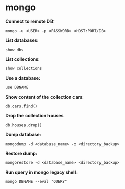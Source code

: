 # mongo

**Connect to remote DB:**
```
mongo -u <USER> -p <PASSWORD> <HOST:PORT/DB>
```

**List databases:**
```
show dbs
```

**List collections**:
```
show collections
```

**Use a database:**
```
use DBNAME
```

**Show content of the collection cars**:
```
db.cars.find()
```

**Drop the collection houses**
```
db.houses.drop()
```

**Dump database:**
```
mongodump -d <database_name> -o <directory_backup>
```

**Restore dump:**
```
mongorestore -d <database_name> <directory_backup>
```

**Run query in mongo legacy shell:**
```
mongo DBNAME --eval "QUERY"
```
